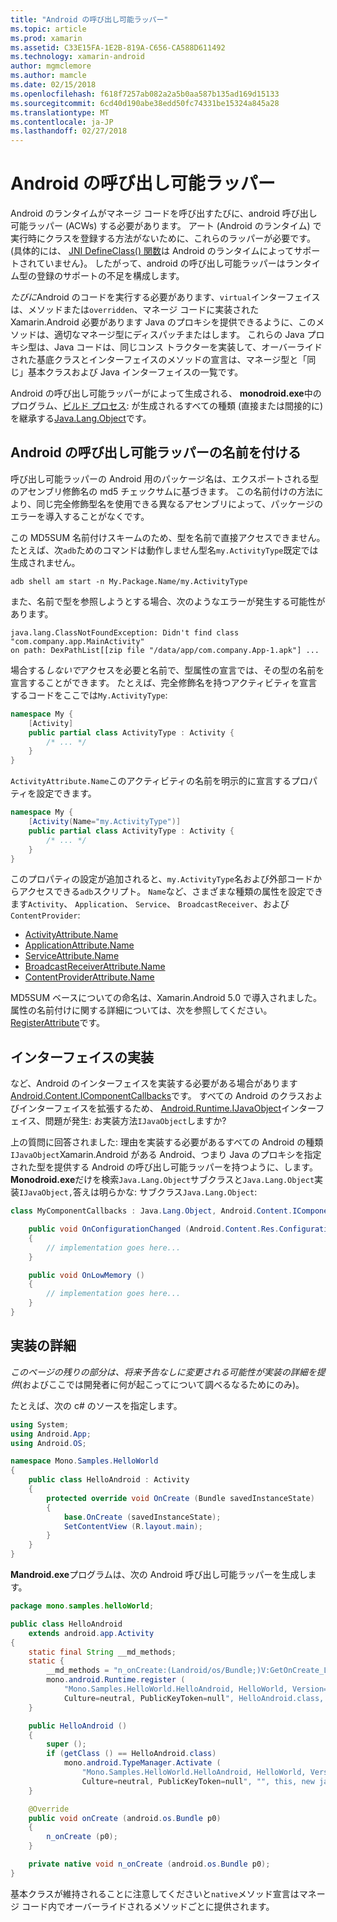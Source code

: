```yaml
---
title: "Android の呼び出し可能ラッパー"
ms.topic: article
ms.prod: xamarin
ms.assetid: C33E15FA-1E2B-819A-C656-CA588D611492
ms.technology: xamarin-android
author: mgmclemore
ms.author: mamcle
ms.date: 02/15/2018
ms.openlocfilehash: f618f7257ab082a2a5b0aa587b135ad169d15133
ms.sourcegitcommit: 6cd40d190abe38edd50fc74331be15324a845a28
ms.translationtype: MT
ms.contentlocale: ja-JP
ms.lasthandoff: 02/27/2018
---
```

# <a name="android-callable-wrappers"></a>Android の呼び出し可能ラッパー

Android のランタイムがマネージ コードを呼び出すたびに、android 呼び出し可能ラッパー (ACWs) する必要があります。 アート (Android のランタイム) で実行時にクラスを登録する方法がないために、これらのラッパーが必要です。 (具体的には、 [JNI DefineClass() 関数](http://docs.oracle.com/javase/1.5.0/docs/guide/jni/spec/functions.html#wp15986)は Android のランタイムによってサポートされていません}。 したがって、android の呼び出し可能ラッパーはランタイム型の登録のサポートの不足を構成します。 

*たびに*Android のコードを実行する必要があります、`virtual`インターフェイスは、メソッドまたは`overridden`、マネージ コードに実装された Xamarin.Android 必要があります Java のプロキシを提供できるように、このメソッドは、適切なマネージ型にディスパッチまたはします。 これらの Java プロキシ型は、Java コードは、同じコンス トラクターを実装して、オーバーライドされた基底クラスとインターフェイスのメソッドの宣言は、マネージ型と「同じ」基本クラスおよび Java インターフェイスの一覧です。 

Android の呼び出し可能ラッパーがによって生成される、 **monodroid.exe**中のプログラム、[ビルド プロセス](~/android/deploy-test/building-apps/build-process.md): が生成されるすべての種類 (直接または間接的に) を継承する[Java.Lang.Object](https://developer.xamarin.com/api/type/Java.Lang.Object/)です。 


<a name="ACW_Naming" />

## <a name="android-callable-wrapper-naming"></a>Android の呼び出し可能ラッパーの名前を付ける

呼び出し可能ラッパーの Android 用のパッケージ名は、エクスポートされる型のアセンブリ修飾名の md5 チェックサムに基づきます。 この名前付けの方法により、同じ完全修飾型名を使用できる異なるアセンブリによって、パッケージのエラーを導入することがなくです。 

この MD5SUM 名前付けスキームのため、型を名前で直接アクセスできません。 たとえば、次`adb`ためのコマンドは動作しません型名`my.ActivityType`既定では生成されません。 

```shell
adb shell am start -n My.Package.Name/my.ActivityType
```

また、名前で型を参照しようとする場合、次のようなエラーが発生する可能性があります。

```shell
java.lang.ClassNotFoundException: Didn't find class "com.company.app.MainActivity"
on path: DexPathList[[zip file "/data/app/com.company.App-1.apk"] ...
```

場合する*しないで*アクセスを必要と名前で、型属性の宣言では、その型の名前を宣言することができます。 たとえば、完全修飾名を持つアクティビティを宣言するコードをここでは`My.ActivityType`:

```csharp
namespace My {
    [Activity]
    public partial class ActivityType : Activity {
        /* ... */
    }
}
```

`ActivityAttribute.Name`このアクティビティの名前を明示的に宣言するプロパティを設定できます。 

```csharp
namespace My {
    [Activity(Name="my.ActivityType")]
    public partial class ActivityType : Activity {
        /* ... */
    }
}
```

このプロパティの設定が追加されると、`my.ActivityType`名および外部コードからアクセスできる`adb`スクリプト。 `Name`など、さまざまな種類の属性を設定できます`Activity`、 `Application`、 `Service`、 `BroadcastReceiver`、および`ContentProvider`: 

-   [ActivityAttribute.Name](https://developer.xamarin.com/api/property/Android.App.ActivityAttribute.Name/)
-   [ApplicationAttribute.Name](https://developer.xamarin.com/api/property/Android.App.ApplicationAttribute.Name/)
-   [ServiceAttribute.Name](https://developer.xamarin.com/api/property/Android.App.ServiceAttribute.Name/)
-   [BroadcastReceiverAttribute.Name](https://developer.xamarin.com/api/property/Android.Content.BroadcastReceiverAttribute.Name/)
-   [ContentProviderAttribute.Name](https://developer.xamarin.com/api/property/Android.Content.ContentProviderAttribute.Name/)

MD5SUM ベースについての命名は、Xamarin.Android 5.0 で導入されました。 属性の名前付けに関する詳細については、次を参照してください。 [RegisterAttribute](https://developer.xamarin.com/api/type/Android.Runtime.RegisterAttribute/)です。 


<a name="Implementing_Interfaces" />

## <a name="implementing-interfaces"></a>インターフェイスの実装

など、Android のインターフェイスを実装する必要がある場合があります[Android.Content.IComponentCallbacks](https://developer.xamarin.com/api/type/Android.Content.IComponentCallbacks/)です。 すべての Android のクラスおよびインターフェイスを拡張するため、 [Android.Runtime.IJavaObject](https://developer.xamarin.com/api/type/Android.Runtime.IJavaObject/)インターフェイス、問題が発生: お実装方法`IJavaObject`しますか? 

上の質問に回答されました: 理由を実装する必要があるすべての Android の種類`IJavaObject`Xamarin.Android がある Android、つまり Java のプロキシを指定された型を提供する Android の呼び出し可能ラッパーを持つように、します。 **Monodroid.exe**だけを検索`Java.Lang.Object`サブクラスと`Java.Lang.Object`実装`IJavaObject,`答えは明らかな: サブクラス`Java.Lang.Object`: 

```csharp
class MyComponentCallbacks : Java.Lang.Object, Android.Content.IComponentCallbacks {

    public void OnConfigurationChanged (Android.Content.Res.Configuration newConfig)
    {
        // implementation goes here...
    } 

    public void OnLowMemory ()
    {
        // implementation goes here...
    }
}
```

<a name="Implementation_Details" />

## <a name="implementation-details"></a>実装の詳細

*このページの残りの部分は、将来予告なしに変更される可能性が実装の詳細を提供*(およびここでは開発者に何が起こってについて調べるなるためにのみ)。 

たとえば、次の c# のソースを指定します。

```csharp
using System;
using Android.App;
using Android.OS;

namespace Mono.Samples.HelloWorld
{
    public class HelloAndroid : Activity
    {
        protected override void OnCreate (Bundle savedInstanceState)
        {
            base.OnCreate (savedInstanceState);
            SetContentView (R.layout.main);
        }
    }
}
```

**Mandroid.exe**プログラムは、次の Android 呼び出し可能ラッパーを生成します。 

```java
package mono.samples.helloWorld;

public class HelloAndroid
    extends android.app.Activity
{
    static final String __md_methods;
    static {
        __md_methods = "n_onCreate:(Landroid/os/Bundle;)V:GetOnCreate_Landroid_os_Bundle_Handler\n" + "";
        mono.android.Runtime.register (
            "Mono.Samples.HelloWorld.HelloAndroid, HelloWorld, Version=1.0.0.0, 
            Culture=neutral, PublicKeyToken=null", HelloAndroid.class, __md_methods);
    }

    public HelloAndroid ()
    {
        super ();
        if (getClass () == HelloAndroid.class)
            mono.android.TypeManager.Activate (
                "Mono.Samples.HelloWorld.HelloAndroid, HelloWorld, Version=1.0.0.0, 
                Culture=neutral, PublicKeyToken=null", "", this, new java.lang.Object[] {  });
    }

    @Override
    public void onCreate (android.os.Bundle p0)
    {
        n_onCreate (p0);
    }

    private native void n_onCreate (android.os.Bundle p0);
}
```

基本クラスが維持されることに注意してくださいと`native`メソッド宣言はマネージ コード内でオーバーライドされるメソッドごとに提供されます。 
